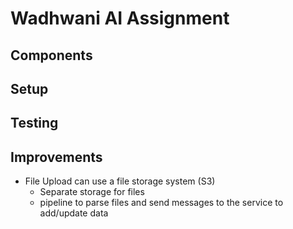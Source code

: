 # Wadhwani AI Assignment

## Components

## Setup

## Testing

## Improvements

- File Upload can use a file storage system (S3)
  - Separate storage for files
  - pipeline to parse files and send messages to the service to add/update data
